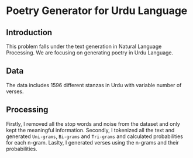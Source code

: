 # Poetry Generator for Urdu Language

## Introduction 
This problem falls under the text generation in Natural Language Processing. We are focusing on generating poetry in Urdu Language.

## Data
The data includes 1596 different stanzas in Urdu with variable number of verses.

## Processing
Firstly, I removed all the stop words and noise from the dataset and only kept the meaningful information.
Secondly, I tokenized all the text and generated ```Uni-grams```, ```Bi-grams``` and ```Tri-grams``` and calculated probabilities for each n-gram.
Laslty, I generated verses using the n-grams and their probabilities.
